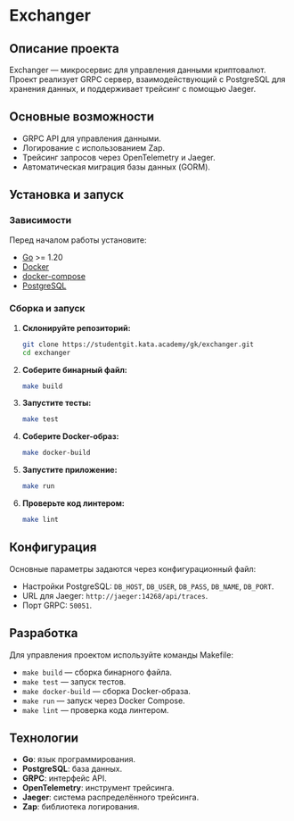 # Exchanger

## Описание проекта

Exchanger — микросервис для управления данными криптовалют. Проект реализует GRPC сервер, взаимодействующий с PostgreSQL для хранения данных, и поддерживает трейсинг с помощью Jaeger.

## Основные возможности

- GRPC API для управления данными.
- Логирование с использованием Zap.
- Трейсинг запросов через OpenTelemetry и Jaeger.
- Автоматическая миграция базы данных (GORM).

## Установка и запуск

### Зависимости

Перед началом работы установите:

- [Go](https://go.dev/) >= 1.20
- [Docker](https://www.docker.com/)
- [docker-compose](https://docs.docker.com/compose/)
- [PostgreSQL](https://www.postgresql.org/)

### Сборка и запуск

1. **Склонируйте репозиторий:**
   ```bash
   git clone https://studentgit.kata.academy/gk/exchanger.git
   cd exchanger
   ```

2. **Соберите бинарный файл:**
   ```bash
   make build
   ```

3. **Запустите тесты:**
   ```bash
   make test
   ```

4. **Соберите Docker-образ:**
   ```bash
   make docker-build
   ```

5. **Запустите приложение:**
   ```bash
   make run
   ```

6. **Проверьте код линтером:**
   ```bash
   make lint
   ```

## Конфигурация

Основные параметры задаются через конфигурационный файл:

- Настройки PostgreSQL: `DB_HOST`, `DB_USER`, `DB_PASS`, `DB_NAME`, `DB_PORT`.
- URL для Jaeger: `http://jaeger:14268/api/traces`.
- Порт GRPC: `50051`.

## Разработка

Для управления проектом используйте команды Makefile:

- `make build` — сборка бинарного файла.
- `make test` — запуск тестов.
- `make docker-build` — сборка Docker-образа.
- `make run` — запуск через Docker Compose.
- `make lint` — проверка кода линтером.

## Технологии

- **Go**: язык программирования.
- **PostgreSQL**: база данных.
- **GRPC**: интерфейс API.
- **OpenTelemetry**: инструмент трейсинга.
- **Jaeger**: система распределённого трейсинга.
- **Zap**: библиотека логирования.

